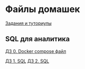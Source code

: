 # Файлы домашек

[Задания и туториулы](https://github.com/Dju999/data_analytics/tree/master/slides)

## SQL для аналитика

[ДЗ 0. Docker compose файл](/SQL_for_analyst/docker-compose.yml)

[ДЗ 1. SQL](/SQL_for_analyst/dz1.sql)
[ДЗ 2. SQL](/SQL_for_analyst/dz2.sql)
